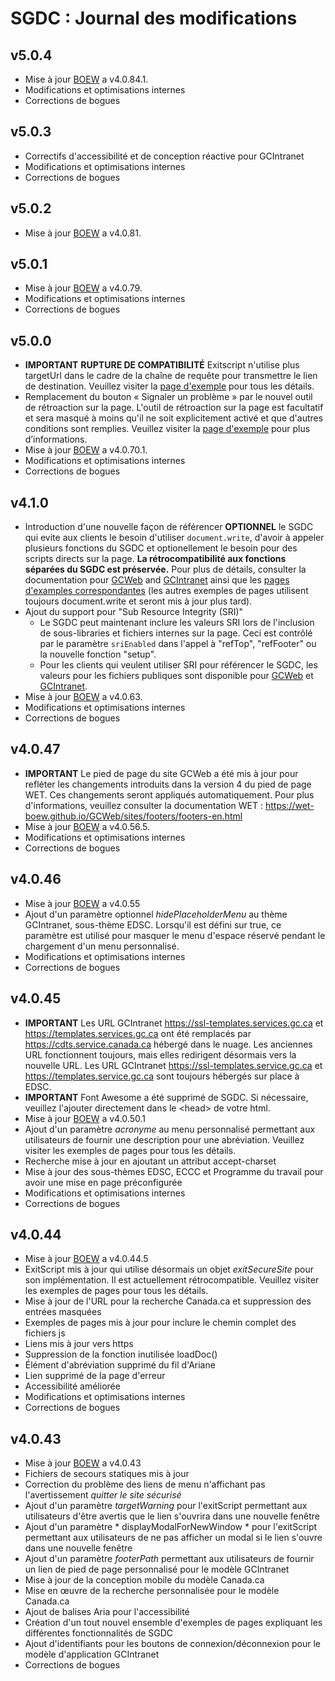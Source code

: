 # SGDC : Journal des modifications

## v5.0.4

- Mise à jour [BOEW](https://github.com/wet-boew/wet-boew/releases/) a v4.0.84.1.
- Modifications et optimisations internes
- Corrections de bogues

## v5.0.3

- Correctifs d'accessibilité et de conception réactive pour GCIntranet
- Modifications et optimisations internes
- Corrections de bogues

## v5.0.2

- Mise à jour [BOEW](https://github.com/wet-boew/wet-boew/releases/) a v4.0.81.

## v5.0.1

- Mise à jour [BOEW](https://github.com/wet-boew/wet-boew/releases/) a v4.0.79.
- Modifications et optimisations internes
- Corrections de bogues

## v5.0.0

- **IMPORTANT** **RUPTURE DE COMPATIBILITÉ** Exitscript n'utilise plus targetUrl dans le cadre de la chaîne de requête pour transmettre le lien de destination. Veuillez visiter la [page d'exemple](https://cdts.service.canada.ca/app/cls/WET/gcweb/v5_0_0/cdts/samples/exitscript-fr.html) pour tous les détails.
- Remplacement du bouton « Signaler un problème » par le nouvel outil de rétroaction sur la page. L'outil de rétroaction sur la page est facultatif et sera masqué à moins qu'il ne soit explicitement activé et que d'autres conditions sont remplies. Veuillez visiter la [page d'exemple](https://cdts.service.canada.ca/app/cls/WET/gcweb/v5_0_0/cdts/samples/feedback-and-share-fr.html) pour plus d’informations.
- Mise à jour [BOEW](https://github.com/wet-boew/wet-boew/releases/) a v4.0.70.1.
- Modifications et optimisations internes
- Corrections de bogues

## v4.1.0

- Introduction d'une nouvelle façon de référencer **OPTIONNEL** le SGDC qui evite aux clients le besoin d'utiliser `document.write`, d'avoir à appeler plusieurs fonctions du SGDC et optionellement le besoin pour des scripts directs sur la page. **La rétrocompatibilité aux fonctions séparées du SGDC est préservée.** Pour plus de détails, consulter la documentation pour [GCWeb](https://cenw-wscoe.github.io/sgdc-cdts/docs/internet-fr.html) and [GCIntranet](https://cenw-wscoe.github.io/sgdc-cdts/docs/intranet-fr.html) ainsi que les [pages d'examples correspondantes](https://github.com/wet-boew/cdts-sgdc/blob/master/public/gcweb/samples/nodoc-write-fr.html) (les autres exemples de pages utilisent toujours document.write et seront mis à jour plus tard).
- Ajout du support pour "Sub Resource Integrity (SRI)"
  - Le SGDC peut maintenant inclure les valeurs SRI lors de l'inclusion de sous-libraries et fichiers internes sur la page.  Ceci est contrôlé par le paramètre `sriEnabled` dans l'appel à "refTop", "refFooter" ou la nouvelle fonction "setup".
  - Pour les clients qui veulent utiliser SRI pour référencer le SGDC, les valeurs pour les fichiers publiques sont disponible pour [GCWeb](https://www.canada.ca/etc/designs/canada/cdts/gcweb/v4_1_0/cdts/SRI-INFO.md) et [GCIntranet](https://cdts.service.canada.ca/app/cls/WET/gcintranet/v4_1_0/cdts/SRI-INFO.md).
- Mise à jour [BOEW](https://github.com/wet-boew/wet-boew/releases/) a v4.0.63.
- Modifications et optimisations internes
- Corrections de bogues

## v4.0.47

- **IMPORTANT** Le pied de page du site GCWeb a été mis à jour pour refléter les changements introduits dans la version 4 du pied de page WET. Ces changements seront appliqués automatiquement. Pour plus d'informations, veuillez consulter la documentation WET : https://wet-boew.github.io/GCWeb/sites/footers/footers-en.html
- Mise à jour [BOEW](https://github.com/wet-boew/wet-boew/releases/) a v4.0.56.5.
- Modifications et optimisations internes
- Corrections de bogues

## v4.0.46

- Mise à jour [BOEW](https://github.com/wet-boew/wet-boew/releases/) a v4.0.55
- Ajout d'un paramètre optionnel *hidePlaceholderMenu* au thème GCIntranet, sous-thème EDSC. Lorsqu'il est défini sur true, ce paramètre est utilisé pour masquer le menu d'espace réservé pendant le chargement d'un menu personnalisé.
- Modifications et optimisations internes
- Corrections de bogues

## v4.0.45

- **IMPORTANT** Les URL GCIntranet https://ssl-templates.services.gc.ca et https://templates.services.gc.ca ont été remplacés par https://cdts.service.canada.ca hébergé dans le nuage. Les anciennes URL fonctionnent toujours, mais elles redirigent désormais vers la nouvelle URL. Les URL GCIntranet https://ssl-templates.service.gc.ca et https://templates.service.gc.ca sont toujours hébergés sur place à EDSC.
- **IMPORTANT** Font Awesome a été supprimé de SGDC. Si nécessaire, veuillez l'ajouter directement dans le &lt;head> de votre html.
- Mise à jour [BOEW](https://github.com/wet-boew/wet-boew/releases/) a v4.0.50.1
- Ajout d'un paramètre *acronyme* au menu personnalisé permettant aux utilisateurs de fournir une description pour une abréviation.  Veuillez visiter les exemples de pages pour tous les détails.
- Recherche mise à jour en ajoutant un attribut accept-charset
- Mise à jour des sous-thèmes EDSC, ECCC et Programme du travail pour avoir une mise en page préconfigurée
- Modifications et optimisations internes
- Corrections de bogues

## v4.0.44

- Mise à jour [BOEW](https://github.com/wet-boew/wet-boew/releases/) a v4.0.44.5
- ExitScript mis à jour qui utilise désormais un objet *exitSecureSite* pour son implémentation. Il est actuellement rétrocompatible. Veuillez visiter les exemples de pages pour tous les détails.
- Mise à jour de l'URL pour la recherche Canada.ca et suppression des entrées masquées
- Exemples de pages mis à jour pour inclure le chemin complet des fichiers js
- Liens mis à jour vers https
- Suppression de la fonction inutilisée loadDoc()
- Élément d'abréviation supprimé du fil d'Ariane
- Lien supprimé de la page d'erreur
- Accessibilité améliorée
- Modifications et optimisations internes
- Corrections de bogues

## v4.0.43

- Mise à jour [BOEW](https://github.com/wet-boew/wet-boew/releases/) a v4.0.43
- Fichiers de secours statiques mis à jour
- Correction du problème des liens de menu n'affichant pas l'avertissement *quitter le site sécurisé*
- Ajout d'un paramètre *targetWarning* pour l'exitScript permettant aux utilisateurs d'être avertis que le lien s'ouvrira dans une nouvelle fenêtre
- Ajout d'un paramètre * displayModalForNewWindow * pour l'exitScript permettant aux utilisateurs de ne pas afficher un modal si le lien s'ouvre dans une nouvelle fenêtre
- Ajout d'un paramètre *footerPath* permettant aux utilisateurs de fournir un lien de pied de page personnalisé pour le modèle GCIntranet
- Mise à jour de la conception mobile du modèle Canada.ca
- Mise en œuvre de la recherche personnalisée pour le modèle Canada.ca
- Ajout de balises Aria pour l'accessibilité
- Création d'un tout nouvel ensemble d'exemples de pages expliquant les différentes fonctionnalités de SGDC
- Ajout d'identifiants pour les boutons de connexion/déconnexion pour le modèle d'application GCIntranet
- Corrections de bogues
